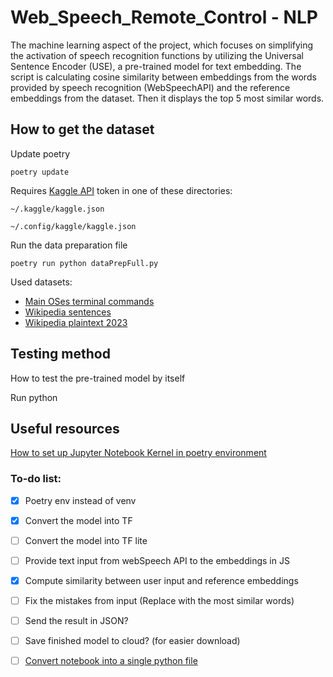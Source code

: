 # Web_Speech_Remote_Control - NLP

The machine learning aspect of the project, which focuses on simplifying the activation of speech recognition functions by utilizing the Universal Sentence Encoder (USE), a pre-trained model for text embedding.
The script is calculating cosine similarity between embeddings from the words provided by speech recognition (WebSpeechAPI) and the reference embeddings from the dataset. Then it displays the top 5 most similar words.


## How to get the dataset

Update poetry
```
poetry update
```

Requires [Kaggle API](https://www.kaggle.com/docs/api#authentication) token in one of these directories:
```
~/.kaggle/kaggle.json

~/.config/kaggle/kaggle.json
```

Run the data preparation file
```
poetry run python dataPrepFull.py
```

Used datasets:
- [Main OSes terminal commands](https://www.kaggle.com/datasets/vaibhavdlights/linuxcmdmacos-commands)
- [Wikipedia sentences](https://www.kaggle.com/datasets/mikeortman/wikipedia-sentences)
- [Wikipedia plaintext 2023](https://www.kaggle.com/datasets/jjinho/wikipedia-20230701)

## Testing method
How to test the pre-trained model by itself

Run python 

## Useful resources
[How to set up Jupyter Notebook Kernel in poetry environment](https://stackoverflow.com/questions/72434896/jupyter-kernel-doesnt-use-poetry-environment)

### To-do list:
- [X] Poetry env instead of venv
- [X] Convert the model into TF
- [ ] Convert the model into TF lite
- [ ] Provide text input from webSpeech API to the embeddings in JS
- [X] Compute similarity between user input and reference embeddings
- [ ] Fix the mistakes from input (Replace with the most similar words)
- [ ] Send the result in JSON?

- [ ] Save finished model to cloud? (for easier download)
- [ ] [Convert notebook into a single python file](https://stackoverflow.com/questions/17077494/how-do-i-convert-a-ipython-notebook-into-a-python-file-via-commandline)
